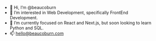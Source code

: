 - 👋 Hi, I’m @beaucoburn
- 👀 I’m interested in Web Development, specifically FrontEnd Development.
- 🌱 I’m currently focused on React and Next.js, but soon looking to learn Python and SQL.
- 📫 hello@beaucoburn.com

<!---
beaucoburn/beaucoburn is a ✨ special ✨ repository because its `README.md` (this file) appears on your GitHub profile.
You can click the Preview link to take a look at your changes.
--->
